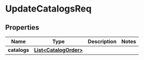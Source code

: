 

# UpdateCatalogsReq


## Properties

| Name | Type | Description | Notes |
|------------ | ------------- | ------------- | -------------|
|**catalogs** | [**List&lt;CatalogOrder&gt;**](CatalogOrder.md) |  |  |



